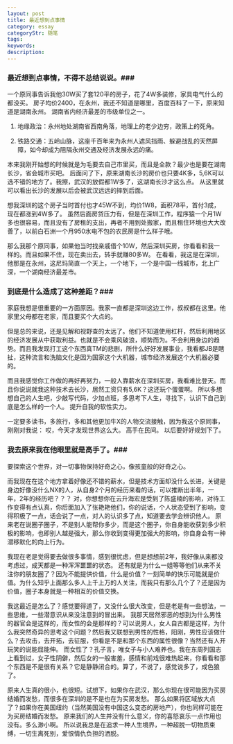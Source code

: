```yaml
---
layout: post
title: 最近想到点事情
category: essay
categoryStr: 随笔
tags: 
keywords: 
description: 
---
```



### 最近想到点事情，不得不总结说说。###

一个原同事告诉我他30W买了套120平的房子，花了4W多装修，家具电气什么的都没买。
房子均价2400，在永州，我还不知道是哪里，百度百科了一下，原来知道是湖南永州。
湖南省内经济最差的市级单位之一。
1. 地缘政治：永州地处湖南省西南角落，地理上的老少边穷，政策上的死角。

2. 铁路交通：五岭山脉，这座千百年来为永州人遮风挡雨、躲避战乱的天然屏障，如今却成为阻隔永州交通及经济发展永远的痛。

本来我刚开始想的时候就是为毛要去自己市里买，而且是全款？最少也是要在湖南长沙，省会城市买吧。
后面问了下，原来湖南长沙的房价也只要4K多，5,6K可以选不错的地方了。我擦，武汉的放假都1W多了，这湖南长沙才这么点。
从这里就可以看出长沙的发展以后会被武汉远远的摔到后面。

想我深圳的这个房子当时首付也才45W不到，均价1W8，面积78平，首付3成，现在都涨到4W多了。
虽然后面房贷压力有，但是在深圳工作，程序猿一个月1W多也很容易，而且没有了房租的支出，再者不用到处搬家，而且租住环境也大大改善了，以前白石洲一个月950水电不包的农民房是什么样子哦。

那么我那个原同事，如果他当时找亲戚借个10W，然后深圳买房，你看看和我一样的。而且如果不住，现在卖出去，转手就赚80多W。
在看看，我这是在深圳，他那是在永州，这尼玛简直一个天上，一个地下，一个是中国一线城市，北上广深，一个湖南经济最差市。


### 到底是什么造成了这种差距？###

家庭我想是很重要的一方面原因。我家一直都是深圳这边工作，叔叔都在这里。他家里父母都在老家，而且要买个大点的。

但是总的来说，还是见解和视野查的太远了。他们不知道使用杠杆，然后利用地区的经济发展从中获取利益。也就是不会乘风破浪，顺势而为。不会利用身边的趋势。而且我发现打工这个东西真TM的悲剧，所什么好好发展事业，我看都JB是瞎扯，这种流言和洗脑文化是因为国家这个大机器，城市经济发展这个大机器必要的。

而且我感觉你工作做的再好再努力，一般人靠薪水在深圳买房，我看难比登天。而且你说说就我这种技术去长沙，居然工资只有5,6K？这还玩个蛋蛋啊。
所以多想想自己的人生吧，少敲写代码，少加点班，多思考下人生，寻找下，认识下自己到底是怎么样的一个人。
提升自我的软性实力。


一定要多读书，多旅行，多和其他更加牛X的人物交流接触，因为我这个原同事，刚刚对我说：
哎，今天才发现世界这么大。
高手在民间。
以后要好好规划下了。

### 我去原来我在他眼里就是高手了。###

要探索这个世界，对一切事物保持好奇之心，像孩童般的好奇之心。

而我现在在这个地方拿着好像还不错的薪水，但是技术方面却没什么长进，关键是身边好像没什么NX的人，从自身2个月的经历来看的话，可以推断出半年，一年，2年的经历吧？？？
对，你想想你在云升海宏是受到了陈盛楠的影响，对待工作变得有点认真，你后面加入了张艳艳他们，你的说话，个人状态受到了影响，变得积极了一点，话会说了一点，对人的认识多了点，知道要去学会辨识他人。
原来老在说圈子圈子，不是别人能帮你多少，而是这个圈子，你自身能收获到多少积极的影响，也即别人越是强大，那么你收到变得更加强大的影响，你自身会有一种潜移默化的向上行为。

我现在老是觉得要去做很多事情，感到很忧虑，但是想想前2年，我好像从来都没考虑过，成天都是一种浑浑噩噩的状态。
还有就是为什么一姐等等他们从来不关注你的朋友圈了？因为不能提供价值，什么是价值？一刻简单的快乐可能就是价值。为什么知乎上面那么多人上千上万的人关注，而我只有那么几个了？还是因为价值，圈子本身就是一种相互的价值交换。

我这最近是怎么了？感觉要得道了，又没什么很大改变，但是老是有一些想法，一些思维，一些潜意识从来没注意到的冒出来。
我那天居然邪恶的想到为什么男性的器官会是这样的，而女性的会是那样的？可以说男人，女人自古都是这样，为什么我突然奇异的思考这个问题？然后我又联想到男性的性格，阳刚，男性应该做什么？去攻击，去开拓，去征服，你看是不是和那个东西的属性很像？当然还有人开玩笑的说能屈能伸。
而女性了？孔子言，唯女子与小人难养也。我在东周列国志上看到过，女子性阴僻，然后女的一般害羞，感情和前戏很难热起来，你看看和那个东西是不是很有关系？它是静静闭合的。算了，不说了，感觉说多了，成色狼了。

原来人生真的很小，也很短。试想下，如果你在武汉，那么你现在很可能因为买房结婚而发愁，而很多在深圳的是不是也在为买房发愁。
那么如果将区域放大点了？如果你在美国纽约（当然美国没有中国这么变态的房地产），你也同样可能在为买房结婚而发愁。
原来我们的人生并没有什么意义，你的喜怒哀乐一点作用也没有。多么渺小啊。
所以说我总是在追求一种人生境界，一种超脱一切物质束缚，一切生离死别，爱恨情仇负担的洒脱。

